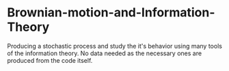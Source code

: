 # Brownian-motion-and-Information-Theory
Producing a stochastic process and study the it's behavior using many tools of the information theory.
No data needed as the necessary ones are produced from the code itself.
